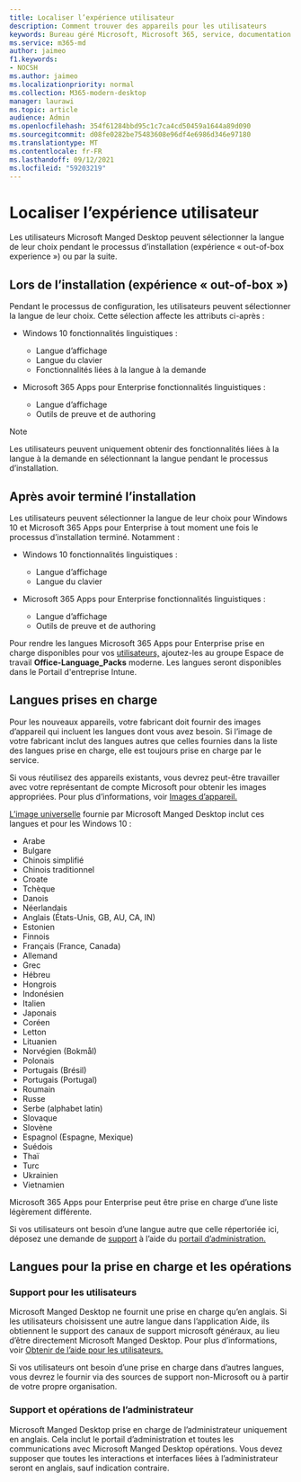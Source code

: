 ```yaml
---
title: Localiser l’expérience utilisateur
description: Comment trouver des appareils pour les utilisateurs
keywords: Bureau géré Microsoft, Microsoft 365, service, documentation
ms.service: m365-md
author: jaimeo
f1.keywords:
- NOCSH
ms.author: jaimeo
ms.localizationpriority: normal
ms.collection: M365-modern-desktop
manager: laurawi
ms.topic: article
audience: Admin
ms.openlocfilehash: 354f61284bbd95c1c7ca4cd50459a1644a89d090
ms.sourcegitcommit: d08fe0282be75483608e96df4e6986d346e97180
ms.translationtype: MT
ms.contentlocale: fr-FR
ms.lasthandoff: 09/12/2021
ms.locfileid: "59203219"
---
```

# <a name="localize-the-user-experience"></a>Localiser l’expérience utilisateur

Les utilisateurs Microsoft Manged Desktop peuvent sélectionner la langue de leur choix pendant le processus d’installation (expérience « out-of-box experience ») ou par la suite.

## <a name="during-setup-the-out-of-box-experience"></a>Lors de l’installation (expérience « out-of-box »)

Pendant le processus de configuration, les utilisateurs peuvent sélectionner la langue de leur choix. Cette sélection affecte les attributs ci-après :

- Windows 10 fonctionnalités linguistiques :
    - Langue d’affichage
    - Langue du clavier
    - Fonctionnalités liées à la langue à la demande

- Microsoft 365 Apps pour Enterprise fonctionnalités linguistiques :
    - Langue d’affichage
    - Outils de preuve et de authoring

> [!NOTE]
> Les utilisateurs peuvent uniquement obtenir des fonctionnalités liées à la langue à la demande en sélectionnant la langue pendant le processus d’installation.

## <a name="after-completing-setup"></a>Après avoir terminé l’installation

Les utilisateurs peuvent sélectionner la langue de leur choix pour Windows 10 et Microsoft 365 Apps pour Enterprise à tout moment une fois le processus d’installation terminé. Notamment :

- Windows 10 fonctionnalités linguistiques :
    - Langue d’affichage
    - Langue du clavier

- Microsoft 365 Apps pour Enterprise fonctionnalités linguistiques :
    - Langue d’affichage
    - Outils de preuve et de authoring

Pour rendre les langues Microsoft 365 Apps pour Enterprise prise en charge disponibles pour vos [utilisateurs,](#supported-languages) ajoutez-les au groupe Espace de travail **Office-Language_Packs** moderne. Les langues seront disponibles dans le Portail d'entreprise Intune.


## <a name="supported-languages"></a>Langues prises en charge

Pour les nouveaux appareils, votre fabricant doit fournir des images d’appareil qui incluent les langues dont vous avez besoin. Si l’image de votre fabricant inclut des langues autres que celles fournies dans la liste des langues prise en charge, elle est toujours prise en charge par le service.

Si vous réutilisez des appareils existants, vous devrez peut-être travailler avec votre représentant de compte Microsoft pour obtenir les images appropriées. Pour plus d’informations, voir [Images d’appareil.](../service-description/device-images.md)

[L’image universelle](../service-description/device-images.md#universal-image) fournie par Microsoft Manged Desktop inclut ces langues et pour les Windows 10 :

- Arabe
- Bulgare
- Chinois simplifié
- Chinois traditionnel
- Croate
- Tchèque
- Danois  
- Néerlandais  
- Anglais (États-Unis, GB, AU, CA, IN)
- Estonien
- Finnois 
- Français (France, Canada)
- Allemand
- Grec
- Hébreu
- Hongrois
- Indonésien
- Italien
- Japonais
- Coréen
- Letton
- Lituanien
- Norvégien (Bokmål)
- Polonais
- Portugais (Brésil)
- Portugais (Portugal)
- Roumain
- Russe 
- Serbe (alphabet latin)
- Slovaque
- Slovène
- Espagnol (Espagne, Mexique)
- Suédois
- Thaï
- Turc
- Ukrainien
- Vietnamien

Microsoft 365 Apps pour Enterprise peut être prise en charge d’une liste légèrement différente.

Si vos utilisateurs ont besoin d’une langue autre que celle répertoriée ici, déposez une demande de [support](../working-with-managed-desktop/admin-support.md) à l’aide du [portail d’administration.](access-admin-portal.md)

## <a name="languages-for-support-and-operations"></a>Langues pour la prise en charge et les opérations

### <a name="user-support"></a>Support pour les utilisateurs
Microsoft Manged Desktop ne fournit une prise en charge qu’en anglais. Si les utilisateurs choisissent une autre langue dans l’application Aide, ils obtiennent le support des canaux de support microsoft généraux, au lieu d’être directement Microsoft Manged Desktop. Pour plus d’informations, voir [Obtenir de l’aide pour les utilisateurs.](../working-with-managed-desktop/end-user-support.md)

Si vos utilisateurs ont besoin d’une prise en charge dans d’autres langues, vous devrez le fournir via des sources de support non-Microsoft ou à partir de votre propre organisation.

### <a name="admin-support-and-operations"></a>Support et opérations de l’administrateur
Microsoft Manged Desktop prise en charge de l’administrateur uniquement en anglais. Cela inclut le portail d’administration et toutes les communications avec Microsoft Manged Desktop opérations. Vous devez supposer que toutes les interactions et interfaces liées à l’administrateur seront en anglais, sauf indication contraire.



